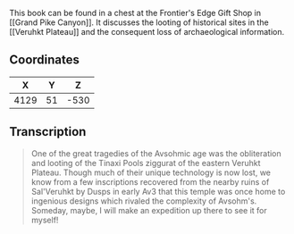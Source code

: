  

This book can be found in a chest at the Frontier's Edge Gift Shop in [[Grand Pike Canyon]]. It discusses the looting of historical sites in the [[Veruhkt Plateau]] and the consequent loss of archaeological information.

## Coordinates
| **X** | **Y** | **Z** |
| :---: | :---: | :---: |
| 4129  |  51   | -530  |

## Transcription
> One of the great tragedies of the Avsohmic age was the obliteration and looting of the Tinaxi Pools ziggurat of the eastern Veruhkt Plateau. Though much of their unique technology is now lost, we know from a few inscriptions recovered from the nearby ruins of Sal'Veruhkt by Dusps in early Av3 that this temple was once home to ingenious designs which rivaled the complexity of Avsohm's. Someday, maybe, I will make an expedition up there to see it for myself!
